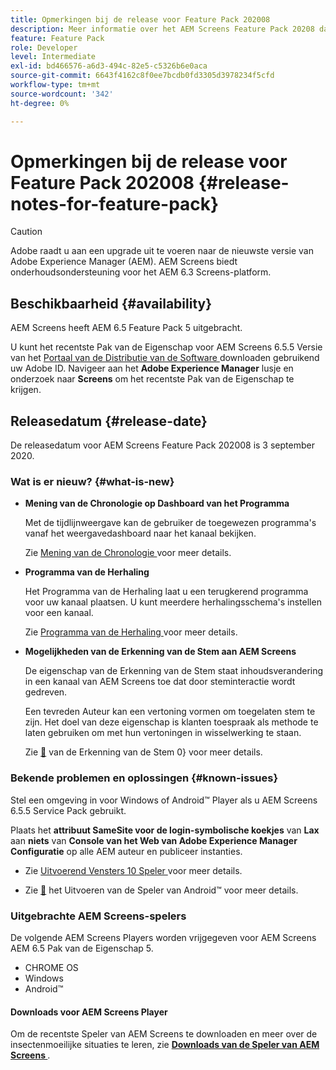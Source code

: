 ```yaml
---
title: Opmerkingen bij de release voor Feature Pack 202008
description: Meer informatie over het AEM Screens Feature Pack 20208 dat op 3 september 2020 is uitgebracht.
feature: Feature Pack
role: Developer
level: Intermediate
exl-id: bd466576-a6d3-494c-82e5-c5326b6e0aca
source-git-commit: 6643f4162c8f0ee7bcdb0fd3305d3978234f5cfd
workflow-type: tm+mt
source-wordcount: '342'
ht-degree: 0%

---
```


# Opmerkingen bij de release voor Feature Pack 202008 {#release-notes-for-feature-pack}

>[!CAUTION]
>
>Adobe raadt u aan een upgrade uit te voeren naar de nieuwste versie van Adobe Experience Manager (AEM). AEM Screens biedt onderhoudsondersteuning voor het AEM 6.3 Screens-platform.

## Beschikbaarheid {#availability}

AEM Screens heeft AEM 6.5 Feature Pack 5 uitgebracht.

U kunt het recentste Pak van de Eigenschap voor AEM Screens 6.5.5 Versie van het [ Portaal van de Distributie van de Software ](https://experience.adobe.com/#/downloads/content/software-distribution/en/aem.html) downloaden gebruikend uw Adobe ID. Navigeer aan het **Adobe Experience Manager** lusje en onderzoek naar **Screens** om het recentste Pak van de Eigenschap te krijgen.

## Releasedatum {#release-date}

De releasedatum voor AEM Screens Feature Pack 202008 is 3 september 2020.

### Wat is er nieuw? {#what-is-new}

* **Mening van de Chronologie op Dashboard van het Programma**

  Met de tijdlijnweergave kan de gebruiker de toegewezen programma&#39;s vanaf het weergavedashboard naar het kanaal bekijken.

  Zie [ Mening van de Chronologie ](/help/user-guide/channel-assignment-latest-fp.md#timeline-view) voor meer details.

* **Programma van de Herhaling**

  Het Programma van de Herhaling laat u een terugkerend programma voor uw kanaal plaatsen. U kunt meerdere herhalingsschema&#39;s instellen voor een kanaal.

  Zie [ Programma van de Herhaling ](/help/user-guide/channel-assignment-latest-fp.md#recurrence-schedule) voor meer details.

* **Mogelijkheden van de Erkenning van de Stem aan AEM Screens**

  De eigenschap van de Erkenning van de Stem staat inhoudsverandering in een kanaal van AEM Screens toe dat door steminteractie wordt gedreven.

  Een tevreden Auteur kan een vertoning vormen om toegelaten stem te zijn. Het doel van deze eigenschap is klanten toespraak als methode te laten gebruiken om met hun vertoningen in wisselwerking te staan.

  Zie [&#128279;](voice-recognition.md) van de Erkenning van de Stem 0&rbrace; voor meer details.

### Bekende problemen en oplossingen {#known-issues}

Stel een omgeving in voor Windows of Android™ Player als u AEM Screens 6.5.5 Service Pack gebruikt.

Plaats het **attribuut SameSite voor de login-symbolische koekjes** van **Lax** aan **niets** van **Console van het Web van Adobe Experience Manager
Configuratie** op alle AEM auteur en publiceer instanties.

* Zie [ Uitvoerend Vensters 10 Speler ](implementing-windows-player.md#fp-environment-setup) voor meer details.

* Zie [&#128279;](implementing-android-player.md#fp-environment-setup) het Uitvoeren van de Speler van Android™  voor meer details.

### Uitgebrachte AEM Screens-spelers

De volgende AEM Screens Players worden vrijgegeven voor AEM Screens AEM 6.5 Pak van de Eigenschap 5.

* CHROME OS
* Windows
* Android™

#### Downloads voor AEM Screens Player

Om de recentste Speler van AEM Screens te downloaden en meer over de insectenmoeilijke situaties te leren, zie **[Downloads van de Speler van AEM Screens ](https://download.macromedia.com/screens/index.html)**.

